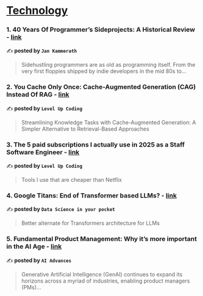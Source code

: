 
<h1><a href=https://medium.com/tag/technology/recommended target="_blank" rel="noopener noreferrer">Technology</a></h1>
<h3>1. 40 Years Of Programmer’s Sideprojects: A Historical Review - <a href="https://medium.com/@jankammerath/40-years-of-programmers-sideprojects-a-historical-review-034e438c8319" target="_blank" rel="noopener noreferrer">link</a></h3>

✍️ **posted by `Jan Kammerath`**

<blockquote>Sidehustling programmers are as old as programming itself. From the very first floppies shipped by indie developers in the mid 80s to…</blockquote>

<h3>2. You Cache Only Once: Cache-Augmented Generation (CAG) Instead Of RAG - <a href="https://medium.com/gitconnected/you-cache-only-once-cache-augmented-generation-cag-instead-of-rag-25f19cf239f6" target="_blank" rel="noopener noreferrer">link</a></h3>

✍️ **posted by `Level Up Coding`**

<blockquote>Streamlining Knowledge Tasks with Cache-Augmented Generation: A Simpler Alternative to Retrieval-Based Approaches</blockquote>

<h3>3. The 5 paid subscriptions I actually use in 2025 as a Staff Software Engineer - <a href="https://medium.com/gitconnected/the-5-paid-subscriptions-i-actually-use-in-2025-as-a-staff-software-engineer-98033c94566e" target="_blank" rel="noopener noreferrer">link</a></h3>

✍️ **posted by `Level Up Coding`**

<blockquote>Tools I use that are cheaper than Netflix</blockquote>

<h3>4. Google Titans: End of Transformer based LLMs? - <a href="https://medium.com/data-science-in-your-pocket/google-titans-end-of-transformer-based-llms-6c889d0673eb" target="_blank" rel="noopener noreferrer">link</a></h3>

✍️ **posted by `Data Science in your pocket`**

<blockquote>Better alternate for Transformers architecture for LLMs</blockquote>

<h3>5. Fundamental Product Management: Why it’s more important in the AI Age - <a href="https://medium.com/ai-advances/fundamental-product-management-why-its-more-important-in-the-ai-age-55969fc69ed1" target="_blank" rel="noopener noreferrer">link</a></h3>

✍️ **posted by `AI Advances`**

<blockquote>Generative Artificial Intelligence (GenAI) continues to expand its horizons across a myriad of industries, enabling product managers (PMs)…</blockquote>

